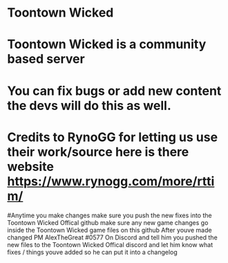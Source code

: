 # Toontown Wicked
# Toontown Wicked is a community based server
# You can fix bugs or add new content the devs will do this as well.
# Credits to RynoGG for letting us use their work/source here is there website https://www.rynogg.com/more/rttim/
#Anytime you make changes make sure you push the new fixes into the Toontown Wicked Offical github make sure any new game changes go inside the Toontown Wicked game files on this github
After youve made changed PM AlexTheGreat
#0577 On Discord and tell him you pushed the new files to the Toontown Wicked Offical discord and let him know what fixes / things youve added so he can put it into a changelog
